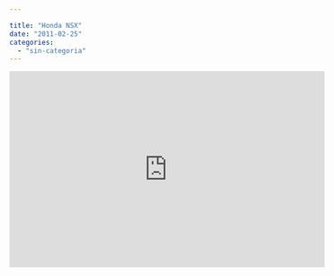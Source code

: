 ```yaml
---

title: "Honda NSX"
date: "2011-02-25"
categories: 
  - "sin-categoria"
---
```


<iframe title="YouTube video player" width="560" height="349" src="https://www.youtube.com/embed/BkqiSm2IV4M?rel=0&amp;hd=1" frameborder="0" allowfullscreen></iframe>
